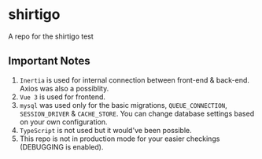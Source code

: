 # shirtigo
A repo for the shirtigo test

## Important Notes
1. `Inertia` is used for internal connection between front-end & back-end. Axios was also a possiblity.
2. `Vue 3` is used for frontend.
3. `mysql` was used only for the basic migrations, `QUEUE_CONNECTION`, `SESSION_DRIVER` & `CACHE_STORE`. You can change database settings based on your own configuration.
4. `TypeScript` is not used but it would've been possible.
5. This repo is not in production mode for your easier checkings (DEBUGGING is enabled).